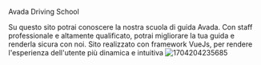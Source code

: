 
Avada Driving School

Su questo sito potrai conoscere la nostra scuola di guida Avada. Con staff professionale e altamente qualificato, potrai migliorare la tua guida e renderla sicura con noi.
Sito realizzato con framework VueJs, per rendere l'esperienza dell'utente più dinamica e intuitiva
![1704204235685](https://github.com/AlessioMontebello90/Avada-driving-school/assets/134722770/ef58d638-b433-44a6-acb8-be486e2befbf)
